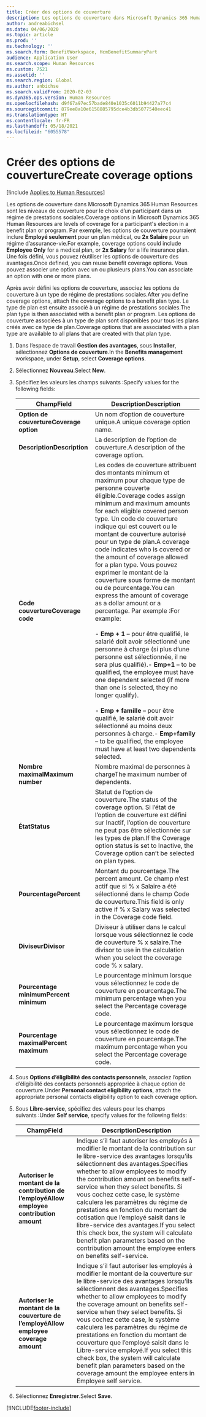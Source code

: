 ```yaml
---
title: Créer des options de couverture
description: Les options de couverture dans Microsoft Dynamics 365 Human Resources sont les niveaux de couverture pour le choix d’un participant dans un régime de prestations sociales.
author: andreabichsel
ms.date: 04/06/2020
ms.topic: article
ms.prod: ''
ms.technology: ''
ms.search.form: BenefitWorkspace, HcmBenefitSummaryPart
audience: Application User
ms.search.scope: Human Resources
ms.custom: 7521
ms.assetid: ''
ms.search.region: Global
ms.author: anbichse
ms.search.validFrom: 2020-02-03
ms.dyn365.ops.version: Human Resources
ms.openlocfilehash: d9f67a97ec57bade840e1035c6011b94427a77c4
ms.sourcegitcommit: 879ee8a10e6158885795dce4b3db5077540eec41
ms.translationtype: HT
ms.contentlocale: fr-FR
ms.lasthandoff: 05/18/2021
ms.locfileid: "6055578"
---
```

# <a name="create-coverage-options"></a><span data-ttu-id="6c971-103">Créer des options de couverture</span><span class="sxs-lookup"><span data-stu-id="6c971-103">Create coverage options</span></span>

[!include [Applies to Human Resources](../includes/applies-to-hr.md)]

<span data-ttu-id="6c971-104">Les options de couverture dans Microsoft Dynamics 365 Human Resources sont les niveaux de couverture pour le choix d’un participant dans un régime de prestations sociales.</span><span class="sxs-lookup"><span data-stu-id="6c971-104">Coverage options in Microsoft Dynamics 365 Human Resources are levels of coverage for a participant's election in a benefit plan or program.</span></span> <span data-ttu-id="6c971-105">Par exemple, les options de couverture pourraient inclure **Employé seulement** pour un plan médical, ou **2x Salaire** pour un régime d’assurance-vie.</span><span class="sxs-lookup"><span data-stu-id="6c971-105">For example, coverage options could include **Employee Only** for a medical plan, or **2x Salary** for a life insurance plan.</span></span> <span data-ttu-id="6c971-106">Une fois défini, vous pouvez réutiliser les options de couverture des avantages.</span><span class="sxs-lookup"><span data-stu-id="6c971-106">Once defined, you can reuse benefit coverage options.</span></span> <span data-ttu-id="6c971-107">Vous pouvez associer une option avec un ou plusieurs plans.</span><span class="sxs-lookup"><span data-stu-id="6c971-107">You can associate an option with one or more plans.</span></span>

<span data-ttu-id="6c971-108">Après avoir défini les options de couverture, associez les options de couverture à un type de régime de prestations sociales.</span><span class="sxs-lookup"><span data-stu-id="6c971-108">After you define coverage options, attach the coverage options to a benefit plan type.</span></span> <span data-ttu-id="6c971-109">Le type de plan est ensuite associé à un régime de prestations sociales.</span><span class="sxs-lookup"><span data-stu-id="6c971-109">The plan type is then associated with a benefit plan or program.</span></span> <span data-ttu-id="6c971-110">Les options de couverture associées à un type de plan sont disponibles pour tous les plans créés avec ce type de plan.</span><span class="sxs-lookup"><span data-stu-id="6c971-110">Coverage options that are associated with a plan type are available to all plans that are created with that plan type.</span></span> 

1. <span data-ttu-id="6c971-111">Dans l’espace de travail **Gestion des avantages**, sous **Installer**, sélectionnez **Options de couverture**.</span><span class="sxs-lookup"><span data-stu-id="6c971-111">In the **Benefits management** workspace, under **Setup**, select **Coverage options**.</span></span>

2. <span data-ttu-id="6c971-112">Sélectionnez **Nouveau**.</span><span class="sxs-lookup"><span data-stu-id="6c971-112">Select **New**.</span></span>

3. <span data-ttu-id="6c971-113">Spécifiez les valeurs les champs suivants :</span><span class="sxs-lookup"><span data-stu-id="6c971-113">Specify values for the following fields:</span></span>

   | <span data-ttu-id="6c971-114">Champ</span><span class="sxs-lookup"><span data-stu-id="6c971-114">Field</span></span> | <span data-ttu-id="6c971-115">Description</span><span class="sxs-lookup"><span data-stu-id="6c971-115">Description</span></span> |
   | --- | --- |
   | <span data-ttu-id="6c971-116">**Option de couverture**</span><span class="sxs-lookup"><span data-stu-id="6c971-116">**Coverage option**</span></span> | <span data-ttu-id="6c971-117">Un nom d’option de couverture unique.</span><span class="sxs-lookup"><span data-stu-id="6c971-117">A unique coverage option name.</span></span> |
   | <span data-ttu-id="6c971-118">**Description**</span><span class="sxs-lookup"><span data-stu-id="6c971-118">**Description**</span></span> | <span data-ttu-id="6c971-119">La description de l’option de couverture.</span><span class="sxs-lookup"><span data-stu-id="6c971-119">A description of the coverage option.</span></span> |
   | <span data-ttu-id="6c971-120">**Code couverture**</span><span class="sxs-lookup"><span data-stu-id="6c971-120">**Coverage code**</span></span> | <span data-ttu-id="6c971-121">Les codes de couverture attribuent des montants minimum et maximum pour chaque type de personne couverte éligible.</span><span class="sxs-lookup"><span data-stu-id="6c971-121">Coverage codes assign minimum and maximum amounts for each eligible covered person type.</span></span> <span data-ttu-id="6c971-122">Un code de couverture indique qui est couvert ou le montant de couverture autorisé pour un type de plan.</span><span class="sxs-lookup"><span data-stu-id="6c971-122">A coverage code indicates who is covered or the amount of coverage allowed for a plan type.</span></span> <span data-ttu-id="6c971-123">Vous pouvez exprimer le montant de la couverture sous forme de montant ou de pourcentage.</span><span class="sxs-lookup"><span data-stu-id="6c971-123">You can express the amount of coverage as a dollar amount or a percentage.</span></span> <span data-ttu-id="6c971-124">Par exemple :</span><span class="sxs-lookup"><span data-stu-id="6c971-124">For example:</span></span></br></br><span data-ttu-id="6c971-125">- **Emp + 1** – pour être qualifié, le salarié doit avoir sélectionné une personne à charge (si plus d’une personne est sélectionnée, il ne sera plus qualifié).</span><span class="sxs-lookup"><span data-stu-id="6c971-125">- **Emp+1** – to be qualified, the employee must have one dependent selected (if more than one is selected, they no longer qualify).</span></span></br></br><span data-ttu-id="6c971-126">- **Emp + famille** – pour être qualifié, le salarié doit avoir sélectionné au moins deux personnes à charge.</span><span class="sxs-lookup"><span data-stu-id="6c971-126">- **Emp+family** – to be qualified, the employee must have at least two dependents selected.</span></span> |
   | <span data-ttu-id="6c971-127">**Nombre maximal**</span><span class="sxs-lookup"><span data-stu-id="6c971-127">**Maximum number**</span></span> | <span data-ttu-id="6c971-128">Nombre maximal de personnes à charge</span><span class="sxs-lookup"><span data-stu-id="6c971-128">The maximum number of dependents.</span></span> |
   | <span data-ttu-id="6c971-129">**État**</span><span class="sxs-lookup"><span data-stu-id="6c971-129">**Status**</span></span> | <span data-ttu-id="6c971-130">Statut de l’option de couverture.</span><span class="sxs-lookup"><span data-stu-id="6c971-130">The status of the coverage option.</span></span> <span data-ttu-id="6c971-131">Si l’état de l’option de couverture est défini sur Inactif, l’option de couverture ne peut pas être sélectionnée sur les types de plan.</span><span class="sxs-lookup"><span data-stu-id="6c971-131">If the Coverage option status is set to Inactive, the Coverage option can’t be selected on plan types.</span></span> |
   | <span data-ttu-id="6c971-132">**Pourcentage**</span><span class="sxs-lookup"><span data-stu-id="6c971-132">**Percent**</span></span> | <span data-ttu-id="6c971-133">Montant du pourcentage.</span><span class="sxs-lookup"><span data-stu-id="6c971-133">The percent amount.</span></span> <span data-ttu-id="6c971-134">Ce champ n’est actif que si % x Salaire a été sélectionné dans le champ Code de couverture.</span><span class="sxs-lookup"><span data-stu-id="6c971-134">This field is only active if % x Salary was selected in the Coverage code field.</span></span> |
   | <span data-ttu-id="6c971-135">**Diviseur**</span><span class="sxs-lookup"><span data-stu-id="6c971-135">**Divisor**</span></span> | <span data-ttu-id="6c971-136">Diviseur à utiliser dans le calcul lorsque vous sélectionnez le code de couverture % x salaire.</span><span class="sxs-lookup"><span data-stu-id="6c971-136">The divisor to use in the calculation when you select the coverage code % x salary.</span></span> |
   | <span data-ttu-id="6c971-137">**Pourcentage minimum**</span><span class="sxs-lookup"><span data-stu-id="6c971-137">**Percent minimum**</span></span> | <span data-ttu-id="6c971-138">Le pourcentage minimum lorsque vous sélectionnez le code de couverture en pourcentage.</span><span class="sxs-lookup"><span data-stu-id="6c971-138">The minimum percentage when you select the Percentage coverage code.</span></span> |
   | <span data-ttu-id="6c971-139">**Pourcentage maximal**</span><span class="sxs-lookup"><span data-stu-id="6c971-139">**Percent maximum**</span></span> | <span data-ttu-id="6c971-140">Le pourcentage maximum lorsque vous sélectionnez le code de couverture en pourcentage.</span><span class="sxs-lookup"><span data-stu-id="6c971-140">The maximum percentage when you select the Percentage coverage code.</span></span> |

4. <span data-ttu-id="6c971-141">Sous **Options d’éligibilité des contacts personnels**, associez l’option d’éligibilité des contacts personnels appropriée à chaque option de couverture.</span><span class="sxs-lookup"><span data-stu-id="6c971-141">Under **Personal contact eligibility options**, attach the appropriate personal contacts eligibility option to each coverage option.</span></span>

5. <span data-ttu-id="6c971-142">Sous **Libre-service**, spécifiez des valeurs pour les champs suivants :</span><span class="sxs-lookup"><span data-stu-id="6c971-142">Under **Self service**, specify values for the following fields:</span></span>

   | <span data-ttu-id="6c971-143">Champ</span><span class="sxs-lookup"><span data-stu-id="6c971-143">Field</span></span> | <span data-ttu-id="6c971-144">Description</span><span class="sxs-lookup"><span data-stu-id="6c971-144">Description</span></span> |
   | --- | --- |
   | <span data-ttu-id="6c971-145">**Autoriser le montant de la contribution de l’employé**</span><span class="sxs-lookup"><span data-stu-id="6c971-145">**Allow employee contribution amount**</span></span> | <span data-ttu-id="6c971-146">Indique s’il faut autoriser les employés à modifier le montant de la contribution sur le libre-service des avantages lorsqu’ils sélectionnent des avantages.</span><span class="sxs-lookup"><span data-stu-id="6c971-146">Specifies whether to allow employees to modify the contribution amount on benefits self-service when they select benefits.</span></span> <span data-ttu-id="6c971-147">Si vous cochez cette case, le système calculera les paramètres du régime de prestations en fonction du montant de cotisation que l’employé saisit dans le libre-service des avantages.</span><span class="sxs-lookup"><span data-stu-id="6c971-147">If you select this check box, the system will calculate benefit plan parameters based on the contribution amount the employee enters on benefits self-service.</span></span> |
   | <span data-ttu-id="6c971-148">**Autoriser le montant de la couverture de l’employé**</span><span class="sxs-lookup"><span data-stu-id="6c971-148">**Allow employee coverage amount**</span></span> | <span data-ttu-id="6c971-149">Indique s’il faut autoriser les employés à modifier le montant de la couverture sur le libre-service des avantages lorsqu’ils sélectionnent des avantages.</span><span class="sxs-lookup"><span data-stu-id="6c971-149">Specifies whether to allow employees to modify the coverage amount on benefits self-service when they select benefits.</span></span> <span data-ttu-id="6c971-150">Si vous cochez cette case, le système calculera les paramètres du régime de prestations en fonction du montant de couverture que l’employé saisit dans le Libre-service employé.</span><span class="sxs-lookup"><span data-stu-id="6c971-150">If you select this check box, the system will calculate benefit plan parameters based on the coverage amount the employee enters in Employee self service.</span></span> |

6. <span data-ttu-id="6c971-151">Sélectionnez **Enregistrer**.</span><span class="sxs-lookup"><span data-stu-id="6c971-151">Select **Save**.</span></span> 


[!INCLUDE[footer-include](../includes/footer-banner.md)]